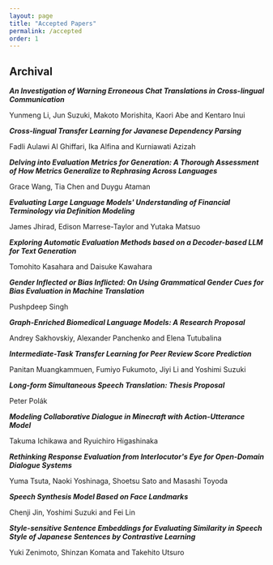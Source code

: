 ```yaml
---
layout: page
title: "Accepted Papers"
permalink: /accepted
order: 1
---
```


## Archival

**_An Investigation of Warning Erroneous Chat Translations in Cross-lingual Communication_**

Yunmeng Li, Jun Suzuki, Makoto Morishita, Kaori Abe and Kentaro Inui

**_Cross-lingual Transfer Learning for Javanese Dependency Parsing_**

Fadli Aulawi Al Ghiffari, Ika Alfina and Kurniawati Azizah

**_Delving into Evaluation Metrics for Generation: A Thorough Assessment of How Metrics Generalize to Rephrasing Across Languages_**

Grace Wang, Tia Chen and Duygu Ataman

**_Evaluating Large Language Models' Understanding of Financial Terminology via Definition Modeling_**

James Jhirad, Edison Marrese-Taylor and Yutaka Matsuo

**_Exploring Automatic Evaluation Methods based on a Decoder-based LLM for Text Generation_**

Tomohito Kasahara and Daisuke Kawahara

**_Gender Inflected or Bias Inflicted: On Using Grammatical Gender Cues for Bias Evaluation in Machine Translation_**

Pushpdeep Singh

**_Graph-Enriched Biomedical Language Models: A Research Proposal_**

Andrey Sakhovskiy, Alexander Panchenko and Elena Tutubalina

**_Intermediate-Task Transfer Learning for Peer Review Score Prediction_**

Panitan Muangkammuen, Fumiyo Fukumoto, Jiyi Li and Yoshimi Suzuki

**_Long-form Simultaneous Speech Translation: Thesis Proposal_**

Peter Polák

**_Modeling Collaborative Dialogue in Minecraft with Action-Utterance Model_**

Takuma Ichikawa and Ryuichiro Higashinaka

**_Rethinking Response Evaluation from Interlocutor's Eye for Open-Domain Dialogue Systems_**

Yuma Tsuta, Naoki Yoshinaga, Shoetsu Sato and Masashi Toyoda

**_Speech Synthesis Model Based on Face Landmarks_**

Chenji Jin, Yoshimi Suzuki and Fei Lin

**_Style-sensitive Sentence Embeddings for Evaluating Similarity in Speech Style of Japanese Sentences by Contrastive Learning_**

Yuki Zenimoto, Shinzan Komata and Takehito Utsuro
